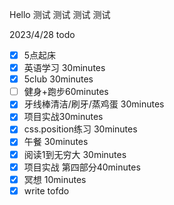 Hello
测试
测试
测试
测试

 2023/4/28 todo
- [x] 5点起床 
- [x] 英语学习 30minutes
- [x] 5club 30minutes
- [ ] 健身+跑步60minutes
- [x] 牙线棒清洁/刷牙/蒸鸡蛋 30minutes
- [x] 项目实战30minutes
- [x]  css.position练习 30minutes
- [x] 午餐 30minutes
- [x] 阅读1到无穷大 30minutes 
- [x] 项目实战 第四部分40minutes 
- [x] 冥想 10minutes
- [x] write tofdo
